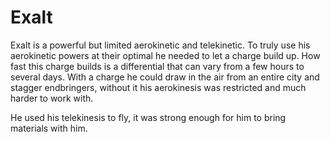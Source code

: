 # Exalt
Exalt is a powerful but limited aerokinetic and telekinetic. To truly use his aerokinetic powers at their optimal he needed to let a charge build up. How fast this charge builds is a differential that can vary from a few hours to several days. With a charge he could draw in the air from an entire city and stagger endbringers, without it his aerokinesis was restricted and much harder to work with.

He used his telekinesis to fly, it was strong enough for him to bring materials with him.
